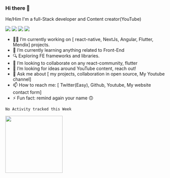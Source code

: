### Hi there 👋

He/Him
I'm a full-Stack developer and Content creator(YouTube)

<img src="https://img.shields.io/badge/YouTube-Stats-red"/>
<img src="https://img.shields.io/npm/dm/react-plopjs" />
<img src="https://img.shields.io/twitter/follow/Musti_Rooni?style=social">
<img src="https://img.shields.io/youtube/views/VzP00CHO6Pw?style=social">



- 👨‍💻 I’m currently working on [ react-native, NextJs, Angular, Flutter, Mendix] projects.
- 🌱 I’m currently learning anything related to Front-End
- 🔍 Exploring FE frameworks and libraries.
- 👯 I’m looking to collaborate on any react-community, flutter 
- 🤔 I’m looking for ideas around YouTube content, reach out!
- 💬 Ask me about [ my projects, collaboration in open source, My Youtube channel]
- 📫 How to reach me: [ Twitter(Easy), Github, Youtube, My website contact form]
- ⚡ Fun fact: remind again your name 🙃

<!--START_SECTION:waka-->
```text
No Activity tracked this Week
```
<!--END_SECTION:waka-->


<img height="180em" src="https://github-readme-stats.vercel.app/api?username=musti-91&show_icons=true&hide_border=true&&count_private=true&include_all_commits=true" />
